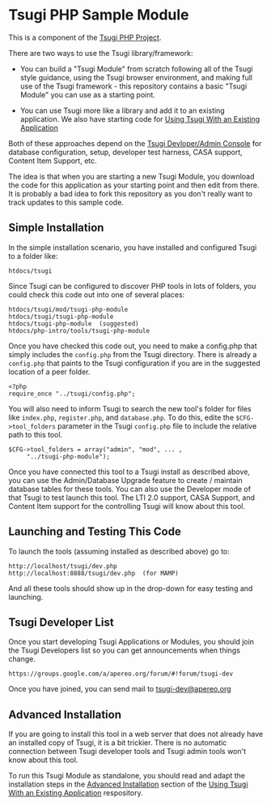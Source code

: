 
Tsugi PHP Sample Module
=======================

This is a component of the [Tsugi PHP Project](https://github.com/csev/tsugi).

There are two ways to use the Tsugi library/framework:

* You can build a "Tsugi Module" from scratch following all of the
Tsugi style guidance, using the Tsugi browser environment, and
making full use of the Tsugi framework - this repository contains
a basic "Tsugi Module" you can use as a starting point.

* You can use Tsugi more like a library and add it to an existing
application.   We also have starting code for
[Using Tsugi With an Existing Application](https://github.com/csev/tsugi-php-standalone)

Both of these approaches depend on the 
[Tsugi Devloper/Admin Console](https://github.com/csev/tsugi)
for database configuration, setup, developer test harness, 
CASA support, Content Item Support, etc.

The idea is that when you are starting a new Tsugi Module, you download 
the code for this application as your starting point and then edit from there.
It is probably a bad idea to fork this repository as you don't really want to 
track updates to this sample code.

Simple Installation
-------------------

In the simple installation scenario, you have installed and configured 
Tsugi to a folder like:

    htdocs/tsugi

Since Tsugi can be configured to discover PHP tools in lots of folders, you
could check this code out into one of several places:

    htdocs/tsugi/mod/tsugi-php-module
    htdocs/tsugi/tsugi-php-module
    htdocs/tsugi-php-module  (suggested)
    htdocs/php-intro/tools/tsugi-php-module

Once you have checked this code out, you need to make a config.php that
simply includes the `config.php` from the Tsugi directory. There is 
already a `config.php` that paints to the Tsugi configuration if you 
are in the suggested location of a peer folder.

    <?php 
    require_once "../tsugi/config.php";

You will also need to inform Tsugi to search the new tool's folder
for files like `index.php`, `register.php`, and `database.php`.
To do this, edite the `$CFG->tool_folders` parameter in the 
Tsugi `config.php` file to include the relative path to this tool.

    $CFG->tool_folders = array("admin", "mod", ... ,
         "../tsugi-php-module");

Once you have connected this tool to a Tsugi install as described above,
you can use the Admin/Database Upgrade feature to create / maintain database
tables for these tools.  You can also use the Developer mode of that Tsugi to
test launch this tool.   The LTI 2.0 support, CASA Support, and Content Item
support for the controlling Tsugi will know about this tool.

Launching and Testing This Code
-------------------------------

To launch the tools (assuming installed as described above) go to:

    http://localhost/tsugi/dev.php
    http://localhost:8888/tsugi/dev.php  (for MAMP)

And all these tools should show up in the drop-down for easy testing
and launching.

Tsugi Developer List
--------------------

Once you start developing Tsugi Applications or Modules, you should join the Tsugi
Developers list so you can get announcements when things change.

    https://groups.google.com/a/apereo.org/forum/#!forum/tsugi-dev

Once you have joined, you can send mail to tsugi-dev@apereo.org

Advanced Installation
---------------------

If you are going to install this tool in a web server that does not
already have an installed copy of Tsugi, it is a bit trickier.  There
is no automatic connection between Tsugi developer tools and Tsugi admin 
tools won't know about this tool.

To run this Tsugi Module as standalone, you should read and adapt the installation
steps in the
[Advanced Installation](https://github.com/csev/tsugi-php-standalone#advanced-installation)
section of the
[Using Tsugi With an Existing Application](https://github.com/csev/tsugi-php-standalone)
respository.

